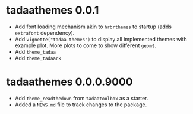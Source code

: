 # tadaathemes 0.0.1

* Add font loading mechanism akin to `hrbrthemes` to startup (adds `extrafont` dependency).
* Add `vignette("tadaa-themes")` to display all implemented themes with example plot. More plots to come to show different `geom`s.
* Add `theme_tadaa`
* Add `theme_tadaark`

# tadaathemes 0.0.0.9000

* Add `theme_readthedown` from `tadaatoolbox` as a starter.
* Added a `NEWS.md` file to track changes to the package.
